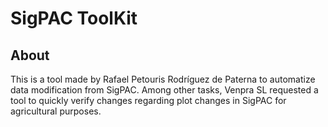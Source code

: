 # SigPAC ToolKit

## About
This is a tool made by Rafael Petouris Rodríguez de Paterna to automatize data modification from SigPAC. 
Among other tasks, Venpra SL requested a tool to quickly verify changes regarding plot changes in SigPAC for agricultural purposes.

